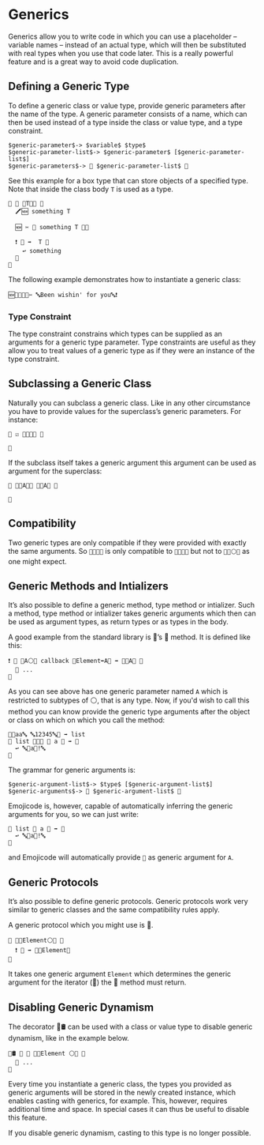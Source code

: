 # Generics

Generics allow you to write code in which you can use a placeholder – variable
names – instead of an actual type, which will then be substituted with real
types when you use that code later. This is a really powerful feature and is a
great way to avoid code duplication.

## Defining a Generic Type

To define a generic class or value type, provide generic parameters after
the name of the type. A generic parameter consists of a name, which can then be
used instead of a type inside the class or value type, and a type constraint.

```syntax
$generic-parameter$-> $variable$ $type$
$generic-parameter-list$-> $generic-parameter$ [$generic-parameter-list$]
$generic-parameters$-> 🐚 $generic-parameter-list$ 🍆
```

See this example for a box type that can store objects of a specified type. Note
that inside the class body `T` is used as a type.

```
🐇 🎁 🐚T🔵🍆 🍇
  🖍🆕 something T

  🆕 ✂️ 🍼 something T 🍇🍉

  ❗️ 🎉 ➡️  T 🍇
    ↩️ something
  🍉
🍉
```

The following example demonstrates how to instantiate a generic class:

```
🆕🎁🐚🔡🍆✂️ 🔤Been wishin' for you🔤❗
```

### Type Constraint

The type constraint constrains which types can be supplied as an arguments for
a generic type parameter. Type constraints are useful as they allow you to
treat values of a generic type as if they were an instance of the type
constraint.

## Subclassing a Generic Class

Naturally you can subclass a generic class. Like in any other circumstance you
have to provide values for the superclass’s generic parameters. For instance:

```
🐇 ☑️ 🎁🐚🔡🍆 🍇

🍉
```

If the subclass itself takes a generic argument this argument can be used as
argument for the superclass:

```
🐇 🌟🐚A🔵🍆 🎁🐚A🍆 🍇

🍉
```

## Compatibility

Two generic types are only compatible if they were provided with exactly the
same arguments. So `🍨🐚🔡🍆` is only compatible to `🍨🐚🔡🍆` but not to
`🍨🐚⚪️🍆` as one might expect.

## Generic Methods and Intializers

It’s also possible to define a generic method, type method or intializer. Such a
method, type method or intializer takes generic arguments which then can be used
as argument types, as return types or as types in the body.

A good example from the standard library is 🍨’s 🐰 method. It is defined like
this:

```
❗️ 🐰 🐚A⚪🍆️ callback 🍇Element➡️A🍉 ➡️ 🍨🐚A🍆 🍇
  💭 ...
🍉
```

As you can see above has one generic parameter named `A` which is restricted
to subtypes of ⚪️, that is any type. Now, if you'd wish to call this method
you can know provide the generic type arguments after the object or class on
which on which you call the method:

```
🍨🔤aa🔤 🔤12345🔤🍆 ➡️ list
🐰 list 🐚🔡🍆 🍇 a 🔡 ➡️ 🔡
  ↩️ 🔤🧲a🧲!🔤
🍉
```

The grammar for generic arguments is:

```syntax
$generic-argument-list$-> $type$ [$generic-argument-list$]
$generic-arguments$-> 🐚 $generic-argument-list$ 🍆
```

Emojicode is, however, capable of automatically inferring the generic
arguments for you, so we can just write:

```
🐰 list 🍇 a 🔡 ➡️ 🔡
  ↩️ 🔤🧲a🧲!🔤
🍉
```

and Emojicode will automatically provide `🔡` as generic argument for `A`.

## Generic Protocols

It’s also possible to define generic protocols. Generic protocols work
very similar to generic classes and the same compatibility rules apply.

A generic protocol which you might use is 🔂.

```
🐊 🔂🐚Element⚪🍆️ 🍇
  ❗️ 🍡 ➡️ 🍡🐚Element🍆
🍉
```

It takes one generic argument `Element` which determines the generic argument
for the iterator (🍡) the 🍡 method must return.

## Disabling Generic Dynamism

The decorator 🎍🛢 can be used with a class or value type to disable generic
dynamism, like in the example below.

```
🎍🛢 🔏 🐇 🍧🐚Element ⚪🍆️ 🍇
  💭 ...
🍉
```

Every time you instantiate a generic class, the types you provided as generic
arguments will be stored in the newly created instance, which enables casting
with generics, for example. This, however, requires additional time and space.
In special cases it can thus be useful to disable this feature.

If you disable generic dynamism, casting to this type is no longer possible.

